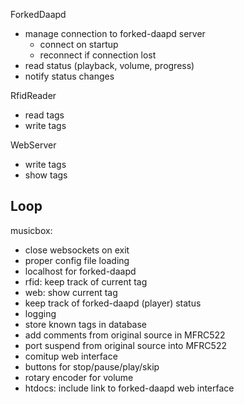 

ForkedDaapd
- manage connection to forked-daapd server
  - connect on startup
  - reconnect if connection lost
- read status (playback, volume, progress)
- notify status changes

RfidReader
- read tags
- write tags


WebServer
- write tags
- show tags


Loop
- 







musicbox:

- close websockets on exit
- proper config file loading
- localhost for forked-daapd
- rfid: keep track of current tag
- web: show current tag
- keep track of forked-daapd (player) status
- logging
- store known tags in database
- add comments from original source in MFRC522
- port suspend from original source into MFRC522
- comitup web interface
- buttons for stop/pause/play/skip
- rotary encoder for volume
- htdocs: include link to forked-daapd web interface

